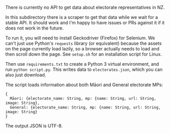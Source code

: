 There is currently no API to get data about electorate representatives in NZ.

In this subdirectory there is a scraper to get that data while we wait for a stable API. It should work and I'm happy to have issues or PRs against it if it does not work in the future.

To run it, you will need to install Geckodriver (Firefox) for Selenium. We can't just use Python's `requests` library (or equivalent) because the assets on the page currently load lazily, so a browser actually needs to load and then scroll down the page. See `setup.sh` for an installation script for Linux.

Then use `requirements.txt` to create a Python 3 virtual environment, and run `python script.py`. This writes data to `electorates.json`, which you can also just download.

The script loads information about both Māori and General electorate MPs:

```
{
  Māori: {electorate_name: String, mp: {name: String, url: String, image: String},
  General: {electorate_name: String, mp: {name: String, url: String, image: String}
}
```

The output JSON is UTF-8.
